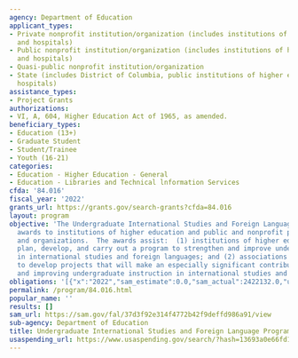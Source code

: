 ```yaml
---
agency: Department of Education
applicant_types:
- Private nonprofit institution/organization (includes institutions of higher education
  and hospitals)
- Public nonprofit institution/organization (includes institutions of higher education
  and hospitals)
- Quasi-public nonprofit institution/organization
- State (includes District of Columbia, public institutions of higher education and
  hospitals)
assistance_types:
- Project Grants
authorizations:
- VI, A, 604, Higher Education Act of 1965, as amended.
beneficiary_types:
- Education (13+)
- Graduate Student
- Student/Trainee
- Youth (16-21)
categories:
- Education - Higher Education - General
- Education - Libraries and Technical lnformation Services
cfda: '84.016'
fiscal_year: '2022'
grants_url: https://grants.gov/search-grants?cfda=84.016
layout: program
objective: 'The Undergraduate International Studies and Foreign Language Program supports
  awards to institutions of higher education and public and nonprofit private agencies
  and organizations.  The awards assist:  (1) institutions of higher education to
  plan, develop, and carry out a program to strengthen and improve undergraduate instruction
  in international studies and foreign languages; and (2) associations and organizations
  to develop projects that will make an especially significant contribution to strengthening
  and improving undergraduate instruction in international studies and foreign languages.'
obligations: '[{"x":"2022","sam_estimate":0.0,"sam_actual":2422132.0,"usa_spending_actual":2283561.84},{"x":"2023","sam_estimate":3580000.0,"sam_actual":0.0,"usa_spending_actual":2864638.38},{"x":"2024","sam_estimate":4000000.0,"sam_actual":0.0,"usa_spending_actual":-16822.0}]'
permalink: /program/84.016.html
popular_name: ''
results: []
sam_url: https://sam.gov/fal/37d3f92e314f4772b42f9deffd986a91/view
sub-agency: Department of Education
title: Undergraduate International Studies and Foreign Language Programs
usaspending_url: https://www.usaspending.gov/search/?hash=13693a0e66fd13aa77416a9a8646de38
---
```

